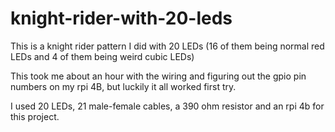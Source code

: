 # knight-rider-with-20-leds
This is a knight rider pattern I did with 20 LEDs (16 of them being normal red LEDs and 4 of them being weird cubic LEDs)


This took me about an hour with the wiring and figuring out the gpio pin numbers on my rpi 4B, but luckily it all worked first try.

I used 20 LEDs, 21 male-female cables, a 390 ohm resistor and an rpi 4b for this project.
